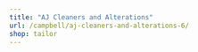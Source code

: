 ```yaml
---
title: "AJ Cleaners and Alterations"
url: /campbell/aj-cleaners-and-alterations-6/
shop: tailor
---
```

